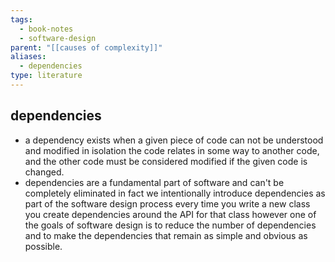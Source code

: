 ```yaml
---
tags:
  - book-notes
  - software-design
parent: "[[causes of complexity]]"
aliases:
  - dependencies
type: literature
---
```

## dependencies
- a dependency exists when a given piece of code can not be understood and modified in isolation the code relates in some way to another code, and the other code must be considered modified if the given code is changed.
- dependencies are a fundamental part of software and can't be completely eliminated in fact we intentionally introduce dependencies as part of the software design process every time you write a new class you create dependencies around the API for that class however one of the goals of software design is to reduce the number of dependencies and to make the dependencies that remain as simple and obvious as possible.